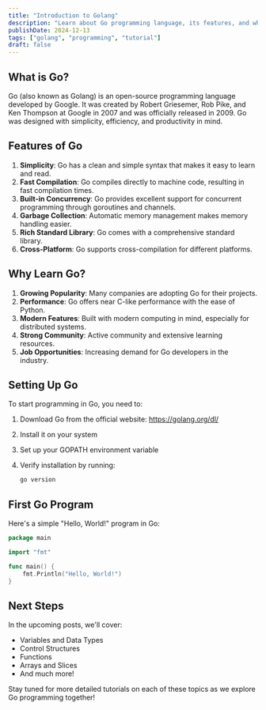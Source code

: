 ```yaml
---
title: "Introduction to Golang"
description: "Learn about Go programming language, its features, and why you should learn it"
publishDate: 2024-12-13
tags: ["golang", "programming", "tutorial"]
draft: false
---
```


## What is Go?

Go (also known as Golang) is an open-source programming language developed by Google. It was created by Robert Griesemer, Rob Pike, and Ken Thompson at Google in 2007 and was officially released in 2009. Go was designed with simplicity, efficiency, and productivity in mind.

## Features of Go

1. **Simplicity**: Go has a clean and simple syntax that makes it easy to learn and read.
2. **Fast Compilation**: Go compiles directly to machine code, resulting in fast compilation times.
3. **Built-in Concurrency**: Go provides excellent support for concurrent programming through goroutines and channels.
4. **Garbage Collection**: Automatic memory management makes memory handling easier.
5. **Rich Standard Library**: Go comes with a comprehensive standard library.
6. **Cross-Platform**: Go supports cross-compilation for different platforms.

## Why Learn Go?

1. **Growing Popularity**: Many companies are adopting Go for their projects.
2. **Performance**: Go offers near C-like performance with the ease of Python.
3. **Modern Features**: Built with modern computing in mind, especially for distributed systems.
4. **Strong Community**: Active community and extensive learning resources.
5. **Job Opportunities**: Increasing demand for Go developers in the industry.

## Setting Up Go

To start programming in Go, you need to:

1. Download Go from the official website: <https://golang.org/dl/>
2. Install it on your system
3. Set up your GOPATH environment variable
4. Verify installation by running:

   ```bash
   go version
   ```

## First Go Program

Here's a simple "Hello, World!" program in Go:

```go
package main

import "fmt"

func main() {
    fmt.Println("Hello, World!")
}
```

## Next Steps

In the upcoming posts, we'll cover:

- Variables and Data Types
- Control Structures
- Functions
- Arrays and Slices
- And much more!

Stay tuned for more detailed tutorials on each of these topics as we explore Go programming together!
